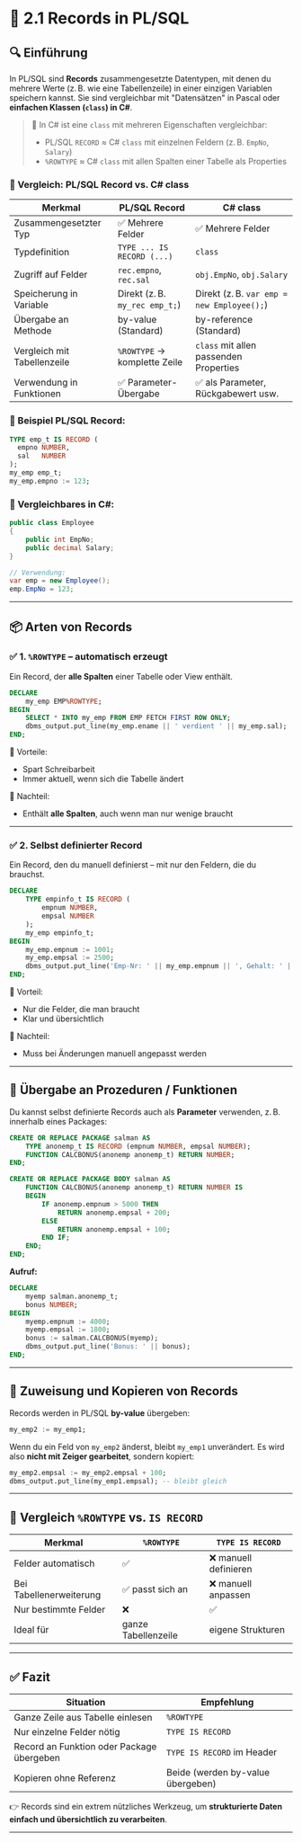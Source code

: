 # 📘 2.1 Records in PL/SQL

## 🔍 Einführung

In PL/SQL sind **Records** zusammengesetzte Datentypen, mit denen du mehrere Werte (z. B. wie eine Tabellenzeile) in einer einzigen Variablen speichern kannst. Sie sind vergleichbar mit "Datensätzen" in Pascal oder **einfachen Klassen (`class`) in C#**.

> 📌 In C# ist eine `class` mit mehreren Eigenschaften vergleichbar:
> - PL/SQL `RECORD` ≈ C# `class` mit einzelnen Feldern (z. B. `EmpNo`, `Salary`)
> - `%ROWTYPE` ≈ C# `class` mit allen Spalten einer Tabelle als Properties

### 🔁 Vergleich: PL/SQL Record vs. C# class

| Merkmal                      | PL/SQL Record                            | C# class                                  |
|------------------------------|------------------------------------------|--------------------------------------------|
| Zusammengesetzter Typ        | ✅ Mehrere Felder                        | ✅ Mehrere Felder                           |
| Typdefinition                | `TYPE ... IS RECORD (...)`              | `class`                                    |
| Zugriff auf Felder           | `rec.empno`, `rec.sal`                  | `obj.EmpNo`, `obj.Salary`                  |
| Speicherung in Variable      | Direkt (z. B. `my_rec emp_t;`)          | Direkt (z. B. `var emp = new Employee();`) |
| Übergabe an Methode          | by-value (Standard)                     | by-reference (Standard)                    |
| Vergleich mit Tabellenzeile  | `%ROWTYPE` → komplette Zeile            | `class` mit allen passenden Properties     |
| Verwendung in Funktionen     | ✅ Parameter-Übergabe                    | ✅ als Parameter, Rückgabewert usw.         |

### 🔧 Beispiel PL/SQL Record:
```sql
TYPE emp_t IS RECORD (
  empno NUMBER,
  sal   NUMBER
);
my_emp emp_t;
my_emp.empno := 123;
```

### 🔧 Vergleichbares in C#:
```csharp
public class Employee
{
    public int EmpNo;
    public decimal Salary;
}

// Verwendung:
var emp = new Employee();
emp.EmpNo = 123;
```

---

## 📦 Arten von Records

### ✅ 1. `%ROWTYPE` – automatisch erzeugt
Ein Record, der **alle Spalten** einer Tabelle oder View enthält.

```sql
DECLARE
    my_emp EMP%ROWTYPE;
BEGIN
    SELECT * INTO my_emp FROM EMP FETCH FIRST ROW ONLY;
    dbms_output.put_line(my_emp.ename || ' verdient ' || my_emp.sal);
END;
```

🔸 Vorteile:
- Spart Schreibarbeit
- Immer aktuell, wenn sich die Tabelle ändert

🔸 Nachteil:
- Enthält **alle Spalten**, auch wenn man nur wenige braucht

---

### ✅ 2. Selbst definierter Record
Ein Record, den du manuell definierst – mit nur den Feldern, die du brauchst.

```sql
DECLARE
    TYPE empinfo_t IS RECORD (
        empnum NUMBER,
        empsal NUMBER
    );
    my_emp empinfo_t;
BEGIN
    my_emp.empnum := 1001;
    my_emp.empsal := 2500;
    dbms_output.put_line('Emp-Nr: ' || my_emp.empnum || ', Gehalt: ' || my_emp.empsal);
END;
```

🔸 Vorteil:
- Nur die Felder, die man braucht
- Klar und übersichtlich

🔸 Nachteil:
- Muss bei Änderungen manuell angepasst werden

---

## 🔁 Übergabe an Prozeduren / Funktionen

Du kannst selbst definierte Records auch als **Parameter** verwenden, z. B. innerhalb eines Packages:

```sql
CREATE OR REPLACE PACKAGE salman AS
    TYPE anonemp_t IS RECORD (empnum NUMBER, empsal NUMBER);
    FUNCTION CALCBONUS(anonemp anonemp_t) RETURN NUMBER;
END;

CREATE OR REPLACE PACKAGE BODY salman AS
    FUNCTION CALCBONUS(anonemp anonemp_t) RETURN NUMBER IS
    BEGIN
        IF anonemp.empnum > 5000 THEN
            RETURN anonemp.empsal + 200;
        ELSE
            RETURN anonemp.empsal + 100;
        END IF;
    END;
END;
```

**Aufruf:**
```sql
DECLARE
    myemp salman.anonemp_t;
    bonus NUMBER;
BEGIN
    myemp.empnum := 4000;
    myemp.empsal := 1800;
    bonus := salman.CALCBONUS(myemp);
    dbms_output.put_line('Bonus: ' || bonus);
END;
```

---

## 🔄 Zuweisung und Kopieren von Records

Records werden in PL/SQL **by-value** übergeben:
```sql
my_emp2 := my_emp1;
```

Wenn du ein Feld von `my_emp2` änderst, bleibt `my_emp1` unverändert. Es wird also **nicht mit Zeiger gearbeitet**, sondern kopiert:

```sql
my_emp2.empsal := my_emp2.empsal + 100;
dbms_output.put_line(my_emp1.empsal); -- bleibt gleich
```

---

## 🧾 Vergleich `%ROWTYPE` vs. `IS RECORD`

| Merkmal                | `%ROWTYPE`           | `TYPE IS RECORD`        |
|------------------------|----------------------|--------------------------|
| Felder automatisch     | ✅                   | ❌ manuell definieren    |
| Bei Tabellenerweiterung| ✅ passt sich an     | ❌ manuell anpassen      |
| Nur bestimmte Felder   | ❌                   | ✅                       |
| Ideal für              | ganze Tabellenzeile  | eigene Strukturen        |

---

## ✅ Fazit

| Situation                                   | Empfehlung               |
|--------------------------------------------|---------------------------|
| Ganze Zeile aus Tabelle einlesen           | `%ROWTYPE`               |
| Nur einzelne Felder nötig                  | `TYPE IS RECORD`         |
| Record an Funktion oder Package übergeben  | `TYPE IS RECORD` im Header |
| Kopieren ohne Referenz                     | Beide (werden by-value übergeben) |

👉 Records sind ein extrem nützliches Werkzeug, um **strukturierte Daten einfach und übersichtlich zu verarbeiten**.

---

